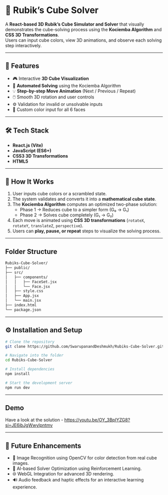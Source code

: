 # 🧩 Rubik’s Cube Solver

A **React-based 3D Rubik’s Cube Simulator and Solver** that visually demonstrates the cube-solving process using the **Kociemba Algorithm** and **CSS 3D Transformations**.  
Users can input cube colors, view 3D animations, and observe each solving step interactively.

---

## 🚀 Features
- 🎮 Interactive **3D Cube Visualization**
- 🧠 **Automated Solving** using the Kociemba Algorithm
- 💡 **Step-by-step Move Animation** (Next / Previous / Repeat)
- 🖱️ Smooth 3D rotation and user controls
- ⚙️ Validation for invalid or unsolvable inputs
- 🌈 Custom color input for all 6 faces

---

## 🛠️ Tech Stack
- **React.js (Vite)**
- **JavaScript (ES6+)**
- **CSS3 3D Transformations**
- **HTML5**

---

## 🧮 How It Works
1. User inputs cube colors or a scrambled state.
2. The system validates and converts it into a **mathematical cube state**.
3. The **Kociemba Algorithm** computes an optimized two-phase solution:
   - Phase 1 → Reduces cube to a simpler form (G₀ → G₁)
   - Phase 2 → Solves cube completely (G₁ → G₂)
4. Each move is animated using **CSS 3D transformations** (`rotateX`, `rotateY`, `translateZ`, `perspective`).
5. Users can **play, pause, or repeat** steps to visualize the solving process.

---

## Folder Structure
```bash
Rubiks-Cube-Solver/
├── public/
├── src/
│   ├── components/
│   │   ├── FaceSet.jsx
│   │   └── Face.jsx
│   ├── style.css
│   ├── App.jsx
│   └── main.jsx
├── index.html
└── package.json
```


---

## ⚙️ Installation and Setup

```bash
# Clone the repository
git clone https://github.com/SwarupanandDeshmukh/Rubiks-Cube-Solver.git

# Navigate into the folder
cd Rubiks-Cube-Solver

# Install dependencies
npm install

# Start the development server
npm run dev
```

---

## Demo
Have a look at the solution - https://youtu.be/OY_3BpIYZG8?si=JE6ibJgWwylpntmv

---

## 🧠 Future Enhancements
- 📸 Image Recognition using OpenCV for color detection from real cube images.
- 🤖 AI-based Solver Optimization using Reinforcement Learning.
- 🌐 WebGL Integration for advanced 3D rendering.
- 🔊 Audio feedback and haptic effects for an interactive learning experience.
